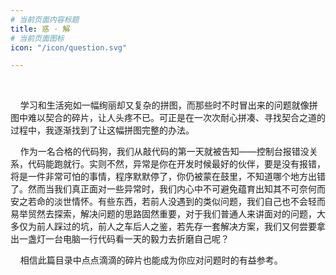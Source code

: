 ```yaml
---
# 当前页面内容标题
title: 惑 · 解
# 当前页面图标
icon: "/icon/question.svg"

---
```



<br>

&nbsp;&nbsp;&nbsp;&nbsp;学习和生活宛如一幅绚丽却又复杂的拼图，而那些时不时冒出来的问题就像拼图中难以契合的碎片，让人头疼不已。可正是在一次次耐心拼凑、寻找契合之道的过程中，我逐渐找到了让这幅拼图完整的办法。

&nbsp;&nbsp;&nbsp;&nbsp;作为一名合格的代码狗，我们从敲代码的第一天就被告知——控制台报错没关系，代码能跑就行。实则不然，异常是你在开发时候最好的伙伴，要是没有报错，将是一件非常可怕的事情，程序默默停了，你仍被蒙在鼓里，不知道哪个地方出错了。然而当我们真正面对一些异常时，我们内心中不可避免蕴育出知其不可奈何而安之若命的淡世情怀。有些东西，若前人没遇到的类似问题，我们自己也不会轻而易举贸然去探索，解决问题的思路固然重要，对于我们普通人来讲面对的问题，大多仅为前人踩过的坑，前人之车后人之鉴，若先存一套解决方案，我们又何尝要拿出一盏灯一台电脑一行代码看一天的毅力去折磨自己呢？

&nbsp;&nbsp;&nbsp;&nbsp;相信此篇目录中点点滴滴的碎片也能成为你应对问题时的有益参考。